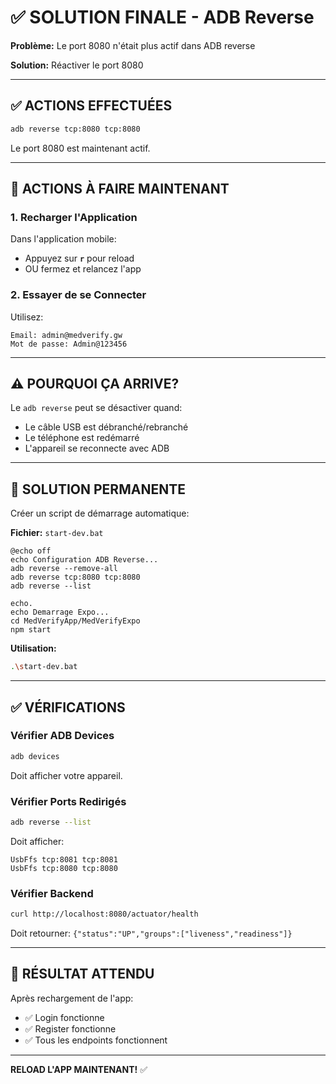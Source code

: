 # ✅ SOLUTION FINALE - ADB Reverse

**Problème:** Le port 8080 n'était plus actif dans ADB reverse

**Solution:** Réactiver le port 8080

---

## ✅ ACTIONS EFFECTUÉES

```bash
adb reverse tcp:8080 tcp:8080
```

Le port 8080 est maintenant actif.

---

## 🔄 ACTIONS À FAIRE MAINTENANT

### 1. Recharger l'Application

Dans l'application mobile:
- Appuyez sur **`r`** pour reload
- OU fermez et relancez l'app

### 2. Essayer de se Connecter

Utilisez:
```
Email: admin@medverify.gw
Mot de passe: Admin@123456
```

---

## ⚠️ POURQUOI ÇA ARRIVE?

Le `adb reverse` peut se désactiver quand:
- Le câble USB est débranché/rebranché
- Le téléphone est redémarré
- L'appareil se reconnecte avec ADB

---

## 🔧 SOLUTION PERMANENTE

Créer un script de démarrage automatique:

**Fichier:** `start-dev.bat`
```batch
@echo off
echo Configuration ADB Reverse...
adb reverse --remove-all
adb reverse tcp:8080 tcp:8080
adb reverse --list

echo.
echo Demarrage Expo...
cd MedVerifyApp/MedVerifyExpo
npm start
```

**Utilisation:**
```bash
.\start-dev.bat
```

---

## ✅ VÉRIFICATIONS

### Vérifier ADB Devices
```bash
adb devices
```
Doit afficher votre appareil.

### Vérifier Ports Redirigés
```bash
adb reverse --list
```
Doit afficher:
```
UsbFfs tcp:8081 tcp:8081
UsbFfs tcp:8080 tcp:8080
```

### Vérifier Backend
```bash
curl http://localhost:8080/actuator/health
```
Doit retourner: `{"status":"UP","groups":["liveness","readiness"]}`

---

## 🎉 RÉSULTAT ATTENDU

Après rechargement de l'app:
- ✅ Login fonctionne
- ✅ Register fonctionne
- ✅ Tous les endpoints fonctionnent

---

**RELOAD L'APP MAINTENANT!** ✅

